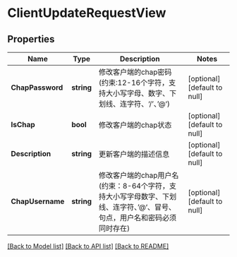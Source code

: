 # ClientUpdateRequestView

## Properties
Name | Type | Description | Notes
------------ | ------------- | ------------- | -------------
**ChapPassword** | **string** | 修改客户端的chap密码(约束:12-16个字符，支持大小写字母、数字、下划线、连字符、‘/’、’@‘) | [optional] [default to null]
**IsChap** | **bool** | 修改客户端的chap状态 | [optional] [default to null]
**Description** | **string** | 更新客户端的描述信息 | [optional] [default to null]
**ChapUsername** | **string** | 修改客户端的chap用户名(约束：8-64个字符，支持大小写字母数字、下划线、连字符、’@‘、冒号、句点，用户名和密码必须同时存在) | [optional] [default to null]

[[Back to Model list]](../README.md#documentation-for-models) [[Back to API list]](../README.md#documentation-for-api-endpoints) [[Back to README]](../README.md)


